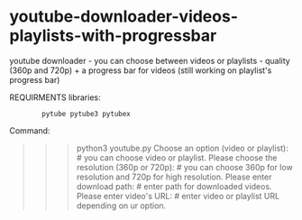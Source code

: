 # youtube-downloader-videos-playlists-with-progressbar
youtube downloader - you can choose between videos or playlists - quality (360p and 720p) + a progress bar for videos (still working on playlist's progress bar)

REQUIRMENTS libraries:

            pytube pytube3 pytubex
Command:

>>> python3 youtube.py
    Choose an option (video or playlist):               # you can choose video or playlist.
    Please choose the resolution (360p or 720p):        # you can choose 360p for low resolution    and 720p for high resolution.
    Please enter download path:                         # enter path for downloaded videos.
    Please enter video's URL:                           # enter video or playlist URL depending on ur option.
